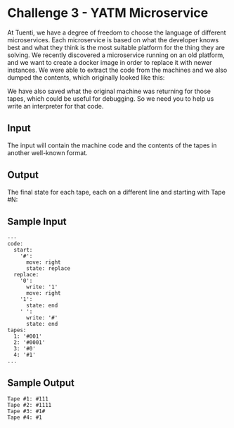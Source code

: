 # Challenge 3 - YATM Microservice

At Tuenti, we have a degree of freedom to choose the language of different microservices. Each microservice is based on what the developer knows best and what they think is the most suitable platform for the thing they are solving. We recently discovered a microservice running on an old platform, and we want to create a docker image in order to replace it with newer instances. We were able to extract the code from the machines and we also dumped the contents, which originally looked like this:

We have also saved what the original machine was returning for those tapes, which could be useful for debugging. So we need you to help us write an interpreter for that code.

## Input

The input will contain the machine code and the contents of the tapes in another well-known format.
## Output

The final state for each tape, each on a different line and starting with Tape #N:

## Sample Input
```
---
code:
  start:
    '#':
      move: right
      state: replace
  replace:
    '0':
      write: '1'
      move: right
    '1':
      state: end
    ' ':
      write: '#'
      state: end
tapes:
  1: '#001'
  2: '#0001' 
  3: '#0'
  4: '#1'
...
```

## Sample Output
```
Tape #1: #111
Tape #2: #1111
Tape #3: #1#
Tape #4: #1
```
